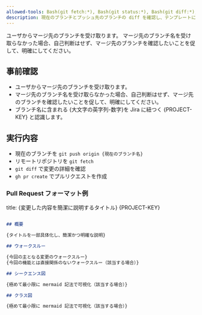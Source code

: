 ```yaml
---
allowed-tools: Bash(git fetch:*), Bash(git status:*), Bash(git diff:*), Bash(gh pr create:*)
description: 現在のブランチとプッシュ先のブランチの diff を確認し、テンプレートに従ってプルリクを出します。
---
```


ユーザからマージ先のブランチを受け取ります。
マージ先のブランチ名を受け取らなかった場合、自己判断はせず、マージ先のブランチを確認したいことを促して、明確にしてください。

## 事前確認

- ユーザからマージ先のブランチを受け取ります。
- マージ先のブランチ名を受け取らなかった場合、自己判断はせず、マージ先のブランチを確認したいことを促して、明確にしてください。
- ブランチ名に含まれる {大文字の英字列-数字}を Jira に紐つく {PROJECT-KEY} と認識します。

## 実行内容
- 現在のブランチを `git push origin {現在のブランチ名}`
- リモートリポジトリを `git fetch`
- `git diff` で変更の詳細を確認
- `gh pr create` でプルリクエストを作成

### Pull Request フォーマット例
title: {変更した内容を簡潔に説明するタイトル} {PROJECT-KEY}

````markdown

## 概要

{タイトルを一部具体化し、簡潔かつ明確な説明}

## ウォークスルー

{今回の主となる変更のウォークスルー}
{今回の機能とは直接関係のないウォークスルー（該当する場合）}

## シークエンス図

{極めて最小限に mermaid 記法で可視化（該当する場合）}

## クラス図

{極めて最小限に mermaid 記法で可視化（該当する場合）}
````
